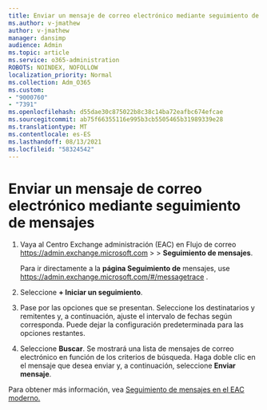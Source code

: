 ```yaml
---
title: Enviar un mensaje de correo electrónico mediante seguimiento de mensajes
ms.author: v-jmathew
author: v-jmathew
manager: dansimp
audience: Admin
ms.topic: article
ms.service: o365-administration
ROBOTS: NOINDEX, NOFOLLOW
localization_priority: Normal
ms.collection: Adm_O365
ms.custom:
- "9000760"
- "7391"
ms.openlocfilehash: d55dae30c875022b8c38c14ba72eafbc674efcae
ms.sourcegitcommit: ab75f66355116e995b3cb5505465b31989339e28
ms.translationtype: MT
ms.contentlocale: es-ES
ms.lasthandoff: 08/13/2021
ms.locfileid: "58324542"
---
```

# <a name="submit-an-email-message-using-message-trace"></a>Enviar un mensaje de correo electrónico mediante seguimiento de mensajes

1. Vaya al Centro Exchange administración (EAC) en Flujo de correo <https://admin.exchange.microsoft.com> \>  \> **Seguimiento de mensajes**.

   Para ir directamente a la **página Seguimiento de** mensajes, use <https://admin.exchange.microsoft.com/#/messagetrace> .

2. Seleccione **+ Iniciar un seguimiento**.
3. Pase por las opciones que se presentan. Seleccione los destinatarios y remitentes y, a continuación, ajuste el intervalo de fechas según corresponda. Puede dejar la configuración predeterminada para las opciones restantes.
4. Seleccione **Buscar**. Se mostrará una lista de mensajes de correo electrónico en función de los criterios de búsqueda. Haga doble clic en el mensaje que desea enviar y, a continuación, seleccione **Enviar mensaje**.

Para obtener más información, vea [Seguimiento de mensajes en el EAC moderno.](https://docs.microsoft.com/exchange/monitoring/trace-an-email-message/message-trace-modern-eac)
